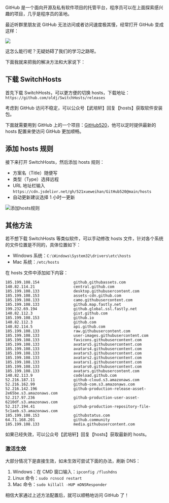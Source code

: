 GitHub 是一个面向开源及私有软件项目的托管平台，程序员可以在上面探索感兴趣的项目，几乎是程序员的圣地。

最近听群里朋友说 GitHub 无法访问或者访问速度极其慢，经常打开 GitHub 变成这样：

![](https://wupx-1256189981.file.myqcloud.com/img/202103/23/1616487915.png)

这怎么能行呢？无疑妨碍了我们的学习之路呀。

下面我就来把我的解决方法和大家说下：

## 下载 SwitchHosts

首先下载 SwitchHosts，可以更方便的切换 hosts，下载地址：`https://github.com/oldj/SwitchHosts/releases`

考虑到 GitHub 访问不稳定，可以公众号【武培轩】回复【hosts】获取软件安装包。

下面就需要用到 GitHub 上的一个项目：[GitHub520](https://github.com/521xueweihan/GitHub520)，他可以定时提供最新的 hosts 配置来使访问 GitHub 更加顺畅。

## 添加 hosts 规则

接下来打开 SwitchHosts，然后添加 hosts 规则：

- 方案名（Title）随便写
- 类型（Type）选择远程
- URL 地址栏输入 `https://cdn.jsdelivr.net/gh/521xueweihan/GitHub520@main/hosts`
- 自动更新建议选择 1 小时一更新

![添加hosts规则](https://wupx-1256189981.file.myqcloud.com/img/202103/23/1616489473.png)

## 其他方法

若不想下载 SwitchHosts 等类似软件，可以手动修改 hosts 文件，针对各个系统的文件位置是不同的，具体位置如下：

- Windows 系统：`C:\Windows\System32\drivers\etc\hosts`
- Mac 系统：`/etc/hosts`

在 hosts 文件中添加如下内容：

```
185.199.108.154               github.githubassets.com
140.82.114.21                 central.github.com
185.199.108.133               desktop.githubusercontent.com
185.199.108.153               assets-cdn.github.com
185.199.108.133               camo.githubusercontent.com
185.199.108.133               github.map.fastly.net
199.232.69.194                github.global.ssl.fastly.net
140.82.112.3                  gist.github.com
185.199.108.153               github.io
140.82.112.3                  github.com
140.82.114.5                  api.github.com
185.199.108.133               raw.githubusercontent.com
185.199.108.133               user-images.githubusercontent.com
185.199.108.133               favicons.githubusercontent.com
185.199.108.133               avatars5.githubusercontent.com
185.199.108.133               avatars4.githubusercontent.com
185.199.108.133               avatars3.githubusercontent.com
185.199.108.133               avatars2.githubusercontent.com
185.199.108.133               avatars1.githubusercontent.com
185.199.108.133               avatars0.githubusercontent.com
185.199.108.133               avatars.githubusercontent.com
140.82.113.9                  codeload.github.com
52.216.187.11                 github-cloud.s3.amazonaws.com
52.216.162.99                 github-com.s3.amazonaws.com
52.216.142.196                github-production-release-asset-2e65be.s3.amazonaws.com
52.217.97.236                 github-production-user-asset-6210df.s3.amazonaws.com
52.217.194.41                 github-production-repository-file-5c1aeb.s3.amazonaws.com
185.199.108.153               githubstatus.com
64.71.168.201                 github.community
185.199.108.133               media.githubusercontent.com
```

如果已经失效，可以公众号【武培轩】回复【hosts】获取最新的 hosts。

### 激活生效

大部分情况下是直接生效，如未生效可尝试下面的办法，刷新 DNS：

1. Windows：在 CMD 窗口输入：`ipconfig /flushdns`
2. Linux 命令：`sudo rcnscd restart`
3. Mac 命令：`sudo killall -HUP mDNSResponder`

相信大家通过上述方法配置后，就可以顺畅地访问 GitHub 了！